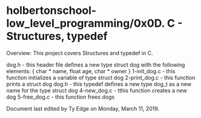 # holbertonschool-low_level_programming/0x0D. C - Structures, typedef


Overview: This project covers Structures and typedef in C.


dog.h - this header file defines a new type struct dog with the following elements: { char * name, float age, char * owner }
1-init_dog.c - this function initializes a variable of type struct dog
2-print_dog.c - this function prints a struct dog
dog.h - this typedef defines a new type dog_t as a new name for the type struct dog
4-new_dog.c - tthis function creates a new dog
5-free_dog.c - this function frees dogs


Document last edited by Ty Edge on Monday, March 11, 2019.